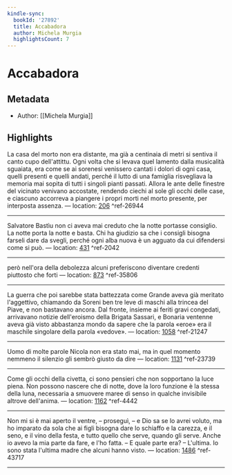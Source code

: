 ```yaml
---
kindle-sync:
  bookId: '27892'
  title: Accabadora
  author: Michela Murgia
  highlightsCount: 7
---
```

# Accabadora
## Metadata
* Author: [[Michela Murgia]]

## Highlights
La casa del morto non era distante, ma già a centinaia di metri si sentiva il canto cupo dell'attittu. Ogni volta che si levava quel lamento dalla musicalità sguaiata, era come se ai sorenesi venissero cantati i dolori di ogni casa, quelli presenti e quelli andati, perché il lutto di una famiglia risvegliava la memoria mai sopita di tutti i singoli pianti passati. Allora le ante delle finestre del vicinato venivano accostate, rendendo ciechi al sole gli occhi delle case, e ciascuno accorreva a piangere i propri morti nel morto presente, per interposta assenza. — location: [206]() ^ref-26944

---
Salvatore Bastìu non ci aveva mai creduto che la notte portasse consiglio. La notte porta la notte e basta. Chi ha giudizio sa che i consigli bisogna farseli dare da svegli, perché ogni alba nuova è un agguato da cui difendersi come si può. — location: [431]() ^ref-2042

---
però nell'ora della debolezza alcuni preferiscono diventare credenti piuttosto che forti — location: [873]() ^ref-35806

---
La guerra che poi sarebbe stata battezzata come Grande aveva già meritato l'aggettivo, chiamando da Soreni ben tre leve di maschi alla trincea del Piave, e non bastavano ancora. Dal fronte, insieme ai feriti gravi congedati, arrivavano notizie dell'eroismo della Brigata Sassari, e Bonaria ventenne aveva già visto abbastanza mondo da sapere che la parola «eroe» era il maschile singolare della parola «vedove». — location: [1058]() ^ref-21247

---
Uomo di molte parole Nicola non era stato mai, ma in quel momento nemmeno il silenzio gli sembrò giusto da dire — location: [1131]() ^ref-23739

---
Come gli occhi della civetta, ci sono pensieri che non sopportano la luce piena. Non possono nascere che di notte, dove la loro funzione è la stessa della luna, necessaria a smuovere maree di senso in qualche invisibile altrove dell'anima. — location: [1162]() ^ref-4442

---
Non mi si è mai aperto il ventre, – proseguì, – e Dio sa se lo avrei voluto, ma ho imparato da sola che ai figli bisogna dare lo schiaffo e la carezza, e il seno, e il vino della festa, e tutto quello che serve, quando gli serve. Anche io avevo la mia parte da fare, e l'ho fatta. – E quale parte era? – L'ultima. Io sono stata l'ultima madre che alcuni hanno visto. — location: [1486]() ^ref-43717

---
